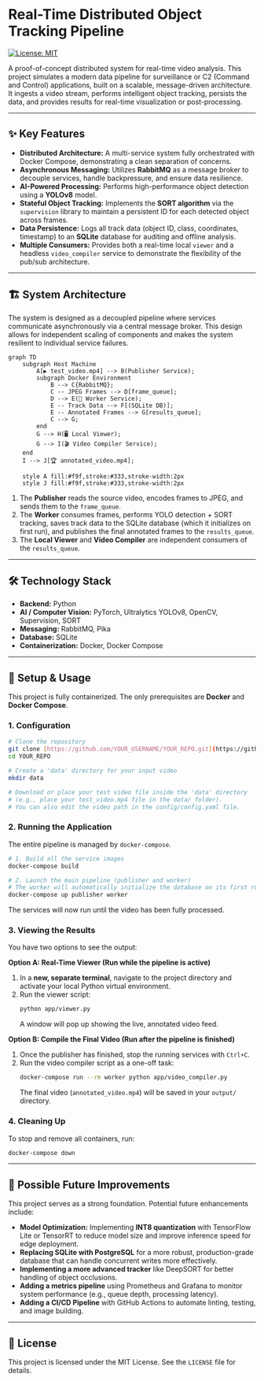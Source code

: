 # Real-Time Distributed Object Tracking Pipeline

[![License: MIT](https://img.shields.io/badge/License-MIT-yellow.svg)](https://opensource.org/licenses/MIT)

A proof-of-concept distributed system for real-time video analysis. This project simulates a modern data pipeline for surveillance or C2 (Command and Control) applications, built on a scalable, message-driven architecture. It ingests a video stream, performs intelligent object tracking, persists the data, and provides results for real-time visualization or post-processing.

---

<!-- ## 🎥 Live Demo


--- -->

## ✨ Key Features
* **Distributed Architecture:** A multi-service system fully orchestrated with Docker Compose, demonstrating a clean separation of concerns.
* **Asynchronous Messaging:** Utilizes **RabbitMQ** as a message broker to decouple services, handle backpressure, and ensure data resilience.
* **AI-Powered Processing:** Performs high-performance object detection using a **YOLOv8** model.
* **Stateful Object Tracking:** Implements the **SORT algorithm** via the `supervision` library to maintain a persistent ID for each detected object across frames.
* **Data Persistence:** Logs all track data (object ID, class, coordinates, timestamp) to an **SQLite** database for auditing and offline analysis.
* **Multiple Consumers:** Provides both a real-time local `viewer` and a headless `video_compiler` service to demonstrate the flexibility of the pub/sub architecture.

---

## 🏗️ System Architecture
The system is designed as a decoupled pipeline where services communicate asynchronously via a central message broker. This design allows for independent scaling of components and makes the system resilient to individual service failures.

```mermaid
graph TD
    subgraph Host Machine
        A[▶️ test_video.mp4] --> B(Publisher Service);
        subgraph Docker Environment
            B --> C{RabbitMQ};
            C -- JPEG Frames --> D[frame_queue];
            D --> E(🔬 Worker Service);
            E -- Track Data --> F[(SQLite DB)];
            E -- Annotated Frames --> G[results_queue];
            C --> G;
        end
        G --> H(🖥️ Local Viewer);
        G --> I(🎬 Video Compiler Service);
    end
    I --> J[🏆 annotated_video.mp4];

    style A fill:#f9f,stroke:#333,stroke-width:2px
    style J fill:#f9f,stroke:#333,stroke-width:2px
```
1.  The **Publisher** reads the source video, encodes frames to JPEG, and sends them to the `frame_queue`.
2.  The **Worker** consumes frames, performs YOLO detection + SORT tracking, saves track data to the SQLite database (which it initializes on first run), and publishes the final annotated frames to the `results_queue`.
3.  The **Local Viewer** and **Video Compiler** are independent consumers of the `results_queue`.

---

## 🛠️ Technology Stack
* **Backend:** Python
* **AI / Computer Vision:** PyTorch, Ultralytics YOLOv8, OpenCV, Supervision, SORT
* **Messaging:** RabbitMQ, Pika
* **Database:** SQLite
* **Containerization:** Docker, Docker Compose

---

## 🚀 Setup & Usage
This project is fully containerized. The only prerequisites are **Docker** and **Docker Compose**.

### 1. Configuration
```bash
# Clone the repository
git clone [https://github.com/YOUR_USERNAME/YOUR_REPO.git](https://github.com/YOUR_USERNAME/YOUR_REPO.git)
cd YOUR_REPO

# Create a 'data' directory for your input video
mkdir data

# Download or place your test video file inside the 'data' directory
# (e.g., place your test_video.mp4 file in the data/ folder).
# You can also edit the video path in the config/config.yaml file.
```

### 2. Running the Application
The entire pipeline is managed by `docker-compose`.

```bash
# 1. Build all the service images
docker-compose build

# 2. Launch the main pipeline (publisher and worker)
# The worker will automatically initialize the database on its first run.
docker-compose up publisher worker
```
The services will now run until the video has been fully processed.

### 3. Viewing the Results

You have two options to see the output:

**Option A: Real-Time Viewer (Run while the pipeline is active)**
1.  In a **new, separate terminal**, navigate to the project directory and activate your local Python virtual environment.
2.  Run the viewer script:
    ```bash
    python app/viewer.py
    ```
    A window will pop up showing the live, annotated video feed.

**Option B: Compile the Final Video (Run after the pipeline is finished)**
1.  Once the publisher has finished, stop the running services with `Ctrl+C`.
2.  Run the video compiler script as a one-off task:
    ```bash
    docker-compose run --rm worker python app/video_compiler.py
    ```
    The final video (`annotated_video.mp4`) will be saved in your `output/` directory.

### 4. Cleaning Up
To stop and remove all containers, run:
```bash
docker-compose down
```
---

## 🔮 Possible Future Improvements
This project serves as a strong foundation. Potential future enhancements include:
* **Model Optimization:** Implementing **INT8 quantization** with TensorFlow Lite or TensorRT to reduce model size and improve inference speed for edge deployment.
* **Replacing SQLite with PostgreSQL** for a more robust, production-grade database that can handle concurrent writes more effectively.
* **Implementing a more advanced tracker** like DeepSORT for better handling of object occlusions.
* **Adding a metrics pipeline** using Prometheus and Grafana to monitor system performance (e.g., queue depth, processing latency).
* **Adding a CI/CD Pipeline** with GitHub Actions to automate linting, testing, and image building.

---

## 📜 License
This project is licensed under the MIT License. See the `LICENSE` file for details.